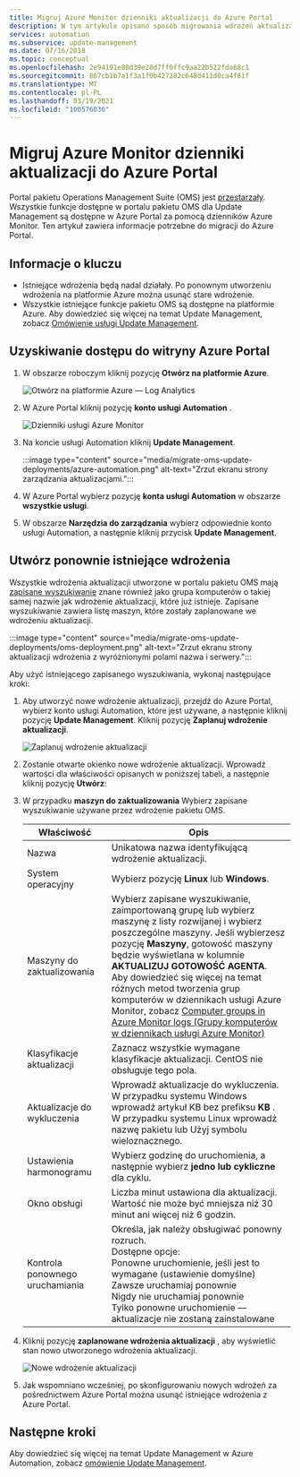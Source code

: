 ```yaml
---
title: Migruj Azure Monitor dzienniki aktualizacji do Azure Portal
description: W tym artykule opisano sposób migrowania wdrożeń aktualizacji Azure Monitor dzienników do Azure Portal.
services: automation
ms.subservice: update-management
ms.date: 07/16/2018
ms.topic: conceptual
ms.openlocfilehash: 2e94191e80d39e28d7ff0ffc9aa22b522fda68c1
ms.sourcegitcommit: 867cb1b7a1f3a1f0b427282c648d411d0ca4f81f
ms.translationtype: MT
ms.contentlocale: pl-PL
ms.lasthandoff: 03/19/2021
ms.locfileid: "100576036"
---
```

# <a name="migrate-azure-monitor-logs-update-deployments-to-azure-portal"></a>Migruj Azure Monitor dzienniki aktualizacji do Azure Portal

Portal pakietu Operations Management Suite (OMS) jest [przestarzały](../azure-monitor/logs/oms-portal-transition.md). Wszystkie funkcje dostępne w portalu pakietu OMS dla Update Management są dostępne w Azure Portal za pomocą dzienników Azure Monitor. Ten artykuł zawiera informacje potrzebne do migracji do Azure Portal.

## <a name="key-information"></a>Informacje o kluczu

* Istniejące wdrożenia będą nadal działały. Po ponownym utworzeniu wdrożenia na platformie Azure można usunąć stare wdrożenie.
* Wszystkie istniejące funkcje pakietu OMS są dostępne na platformie Azure. Aby dowiedzieć się więcej na temat Update Management, zobacz [Omówienie usługi Update Management](./update-management/overview.md).

## <a name="access-the-azure-portal"></a>Uzyskiwanie dostępu do witryny Azure Portal

1. W obszarze roboczym kliknij pozycję **Otwórz na platformie Azure**. 

    ![Otwórz na platformie Azure — Log Analytics](media/migrate-oms-update-deployments/link-to-azure-portal.png)

2. W Azure Portal kliknij pozycję **konto usługi Automation** .

    ![Dzienniki usługi Azure Monitor](media/migrate-oms-update-deployments/log-analytics.png)

3. Na koncie usługi Automation kliknij **Update Management**.

    :::image type="content" source="media/migrate-oms-update-deployments/azure-automation.png" alt-text="Zrzut ekranu strony zarządzania aktualizacjami.":::

4. W Azure Portal wybierz pozycję **konta usługi Automation** w obszarze **wszystkie usługi**. 

5. W obszarze **Narzędzia do zarządzania** wybierz odpowiednie konto usługi Automation, a następnie kliknij przycisk **Update Management**.

## <a name="recreate-existing-deployments"></a>Utwórz ponownie istniejące wdrożenia

Wszystkie wdrożenia aktualizacji utworzone w portalu pakietu OMS mają [zapisane wyszukiwanie](../azure-monitor/logs/computer-groups.md) znane również jako grupa komputerów o takiej samej nazwie jak wdrożenie aktualizacji, które już istnieje. Zapisane wyszukiwanie zawiera listę maszyn, które zostały zaplanowane we wdrożeniu aktualizacji.

:::image type="content" source="media/migrate-oms-update-deployments/oms-deployment.png" alt-text="Zrzut ekranu strony aktualizacji wdrożenia z wyróżnionymi polami nazwa i serwery.":::

Aby użyć istniejącego zapisanego wyszukiwania, wykonaj następujące kroki:

1. Aby utworzyć nowe wdrożenie aktualizacji, przejdź do Azure Portal, wybierz konto usługi Automation, które jest używane, a następnie kliknij pozycję **Update Management**. Kliknij pozycję **Zaplanuj wdrożenie aktualizacji**.

    ![Zaplanuj wdrożenie aktualizacji](media/migrate-oms-update-deployments/schedule-update-deployment.png)

2. Zostanie otwarte okienko nowe wdrożenie aktualizacji. Wprowadź wartości dla właściwości opisanych w poniższej tabeli, a następnie kliknij pozycję **Utwórz**:

3. W przypadku **maszyn do zaktualizowania** Wybierz zapisane wyszukiwanie używane przez wdrożenie pakietu OMS.

    | Właściwość | Opis |
    | --- | --- |
    |Nazwa |Unikatowa nazwa identyfikującą wdrożenie aktualizacji. |
    |System operacyjny| Wybierz pozycję **Linux** lub **Windows**.|
    |Maszyny do zaktualizowania |Wybierz zapisane wyszukiwanie, zaimportowaną grupę lub wybierz maszynę z listy rozwijanej i wybierz poszczególne maszyny. Jeśli wybierzesz pozycję **Maszyny**, gotowość maszyny będzie wyświetlana w kolumnie **AKTUALIZUJ GOTOWOŚĆ AGENTA**.</br> Aby dowiedzieć się więcej na temat różnych metod tworzenia grup komputerów w dziennikach usługi Azure Monitor, zobacz [Computer groups in Azure Monitor logs (Grupy komputerów w dziennikach usługi Azure Monitor)](../azure-monitor/logs/computer-groups.md) |
    |Klasyfikacje aktualizacji|Zaznacz wszystkie wymagane klasyfikacje aktualizacji. CentOS nie obsługuje tego pola.|
    |Aktualizacje do wykluczenia|Wprowadź aktualizacje do wykluczenia. W przypadku systemu Windows wprowadź artykuł KB bez prefiksu **KB** . W przypadku systemu Linux wprowadź nazwę pakietu lub Użyj symbolu wieloznacznego.  |
    |Ustawienia harmonogramu|Wybierz godzinę do uruchomienia, a następnie wybierz **jedno lub** **cykliczne** dla cyklu. | 
    | Okno obsługi |Liczba minut ustawiona dla aktualizacji. Wartość nie może być mniejsza niż 30 minut ani więcej niż 6 godzin. |
    | Kontrola ponownego uruchamiania| Określa, jak należy obsługiwać ponowny rozruch.</br>Dostępne opcje:</br>Ponowne uruchomienie, jeśli jest to wymagane (ustawienie domyślne)</br>Zawsze uruchamiaj ponownie</br>Nigdy nie uruchamiaj ponownie</br>Tylko ponowne uruchomienie — aktualizacje nie zostaną zainstalowane|

4. Kliknij pozycję **zaplanowane wdrożenia aktualizacji** , aby wyświetlić stan nowo utworzonego wdrożenia aktualizacji.

    ![Nowe wdrożenie aktualizacji](media/migrate-oms-update-deployments/new-update-deployment.png)

5. Jak wspomniano wcześniej, po skonfigurowaniu nowych wdrożeń za pośrednictwem Azure Portal można usunąć istniejące wdrożenia z Azure Portal.

## <a name="next-steps"></a>Następne kroki

Aby dowiedzieć się więcej na temat Update Management w Azure Automation, zobacz [omówienie Update Management](./update-management/overview.md).